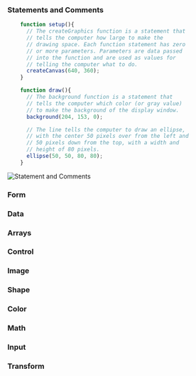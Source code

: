### Statements and Comments
```javascript
    function setup(){
      // The createGraphics function is a statement that 
      // tells the computer how large to make the 
      // drawing space. Each function statement has zero
      // or more parameters. Parameters are data passed
      // into the function and are used as values for 
      // telling the computer what to do.
      createCanvas(640, 360);
    }

    function draw(){
      // The background function is a statement that 
      // tells the computer which color (or gray value) 
      // to make the background of the display window.
      background(204, 153, 0);

      // The line tells the computer to draw an ellipse,
      // with the center 50 pixels over from the left and
      // 50 pixels down from the top, with a width and 
      // height of 80 pixels.
      ellipse(50, 50, 80, 80);
    }
```
![Statement and Comments](http://i.imgur.com/x1evK7y.png)


### Form

### Data

### Arrays

### Control

### Image

### Shape

### Color

### Math

### Input

### Transform